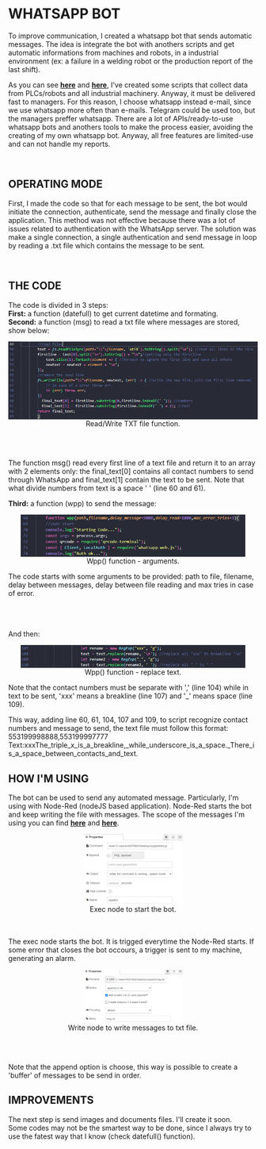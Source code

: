 # WHATSAPP BOT

To improve communication, I created a whatsapp bot that sends automatic messages. The idea is integrate the bot with anothers scripts and get automatic informations from machines and robots, in a industrial environment (ex: a failure in a welding robot or the production report of the last shift).

As you can see <a href="https://github.com/VinicioAM/NodeJS_and_Node-Red/tree/main/Parameter%20Check%20Automation" target="_blank" rel="noreferrer"> **here**</a> and <a href="https://github.com/VinicioAM/IIoT/tree/main/Production_and_Scrap-Report" target="_blank" rel="noreferrer"> **here**</a>, I've created some scripts that collect data from PLCs/robots and all industrial machinery. Anyway, it must be delivered fast to managers. For this reason, I choose whatsapp instead e-mail, since we use whatsapp more often than e-mails. Telegram could be used too, but the managers preffer whatsapp.
There are a lot of APIs/ready-to-use whatsapp bots and anothers tools to make the process easier, avoiding the creating of my own whatsapp bot. Anyway, all free features are limited-use and can not handle my reports. 



<br />

## OPERATING MODE
First, I made the code so that for each message to be sent, the bot would initiate the connection, authenticate, send the message and finally close the application. This method was not effective because there was a lot of issues related to authentication with the WhatsApp server.
The solution was make a single connection, a single authentication and send message in loop by reading a .txt file which contains the message to be sent.

<br />


## THE CODE
The code is divided in 3 steps:
<br />**First:** a function (datefull) to get current datetime and formating.
<br />**Second:** a function (msg) to read a txt file where messages are stored, show below:

<p align="center">
<img src="./imgs/01.PNG" width=100% height=50% align="center">
  <br />Read/Write TXT file function.
</p>
<br /><br />

The function msg() read every first line of a text file and return it to an array with 2 elements only: the final_text[0] contains all contact numbers to send through WhatsApp and final_text[1] contain the text to be sent. Note that what divide numbers from text is a space ' ' (line 60 and 61).

**Third:**  a function (wpp) to send the message:
<p align="center">
<img src="./imgs/02.PNG" width=90% height=40% align="center">
  <br />Wpp() function - arguments.
</p>

The code starts with some arguments to be provided: path to file, filename, delay between messages, delay between file reading and max tries in case of error.
<br /><br /><br /><br />

And then:
<p align="center">
<img src="./imgs/03.PNG" width=90% height=50% align="center">
    <br />Wpp() function - replace text.
</p>


Note that the contact numbers must be separate with ',' (line 104) while in text to be sent, 'xxx' means a breakline (line 107) and '_' means space (line 109).


This way, adding line 60, 61, 104, 107 and 109, to script recognize contact numbers and message to send, the text file must follow this format:
<br />553199998888,553199997777 Text:xxxThe_triple_x_is_a_breakline,_while_underscore_is_a_space._There_is_a_space_between_contacts_and_text.


## HOW I'M USING
The bot can be used to send any automated message. Particularly, I'm using with Node-Red (nodeJS based application). Node-Red starts the bot and keep writing the file with messages. The scope of the messages I'm using you can find <a href="https://github.com/VinicioAM/NodeJS_and_Node-Red/tree/main/Parameter%20Check%20Automation" target="_blank" rel="noreferrer"> **here**</a> and <a href="https://github.com/VinicioAM/IIoT/tree/main/Production_and_Scrap-Report" target="_blank" rel="noreferrer"> **here**</a>.

<p align="center">
<img src="./imgs/04.PNG" width=40% height=5% align="center">
    <br />Exec node to start the bot.
</p>
<br /><br />
The exec node starts the bot. It is trigged everytime the Node-Red starts. If some error that closes the bot occours, a trigger is sent to my machine, generating an alarm.

<p align="center">
<img src="./imgs/05.PNG" width=40% height=5% align="center">
    <br />Write node to write messages to txt file.
</p>
<br /><br />

Note that the append option is choose, this way is possible to create a 'buffer' of messages to be send in order.

## IMPROVEMENTS
The next step is send images and documents files. I'll create it soon. 
<br />Some codes may not be the smartest way to be done, since I always try to use the fatest way that I know (check datefull() function).
